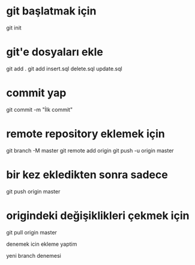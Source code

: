 # git başlatmak için
git init

# git'e dosyaları ekle
git add .
git add insert.sql delete.sql update.sql

# commit yap
git commit -m "İlk commit"

# remote repository eklemek için
git branch -M master
git remote add origin <github url>
git push -u origin master

# bir kez ekledikten sonra sadece
git push origin master

# origindeki değişiklikleri çekmek için
git pull origin master

denemek icin ekleme yaptim

yeni branch denemesi 